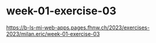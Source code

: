 # week-01-exercise-03

https://b-ls-mi-web-apps.pages.fhnw.ch/2023/exercises-2023/milan.eric/week-01-exercise-03